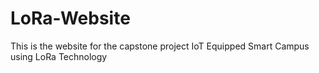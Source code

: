 # LoRa-Website
This is the website for the capstone project IoT Equipped Smart Campus using LoRa Technology 
